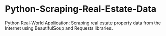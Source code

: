# Python-Scraping-Real-Estate-Data
Python Real-World Application: Scraping real estate property data from the Internet using BeautifulSoup and Requests libraries.
